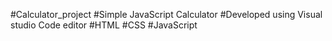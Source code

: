 #Calculator_project
#Simple JavaScript Calculator
#Developed using Visual studio Code editor
#HTML
#CSS
#JavaScript
